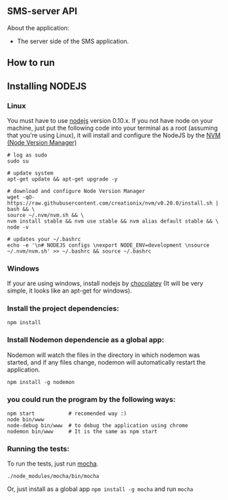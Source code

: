 ## SMS-server API

About the application:

- The server side of the SMS application.

## How to run

## Installing NODEJS

### Linux

You must have to use [nodejs](http://nodejs.org/) version 0.10.x. If you not have node on your machine, just put the following code into your terminal as a root (assuming that you're using Linux), it will install and configure the NodeJS by the [NVM (Node Version Manager)](https://github.com/creationix/nvm)

    # log as sudo
    sudo su

    # update system
    apt-get update && apt-get upgrade -y

    # download and configure Node Version Manager
    wget -qO- https://raw.githubusercontent.com/creationix/nvm/v0.20.0/install.sh | bash && \
    source ~/.nvm/nvm.sh && \
    nvm install stable && nvm use stable && nvm alias default stable && \
    node -v

    # updates your ~/.bashrc
    echo -e '\n# NODEJS configs \nexport NODE_ENV=development \nsource ~/.nvm/nvm.sh' >> ~/.bashrc && source ~/.bashrc

### Windows

If your are using windows, install nodejs by [chocolatey](https://chocolatey.org/) (It will be very simple, it looks like an apt-get for windows).

### Install the project dependencies:

    npm install

### Install Nodemon dependencie as a global app:

Nodemon will watch the files in the directory in which nodemon was started, and if any files change, nodemon will automatically restart the application.

    npm install -g nodemon

### you could run the program by the following ways:

    npm start           # recomended way :)
    node bin/www
    node-debug bin/www  # to debug the application using chrome
    nodemon bin/www     # It is the same as npm start

### Running the tests:

To run the tests, just run [mocha](http://mochajs.org/).

    ./node_modules/mocha/bin/mocha

Or, just install as a global app `npm install -g mocha` and run `mocha`